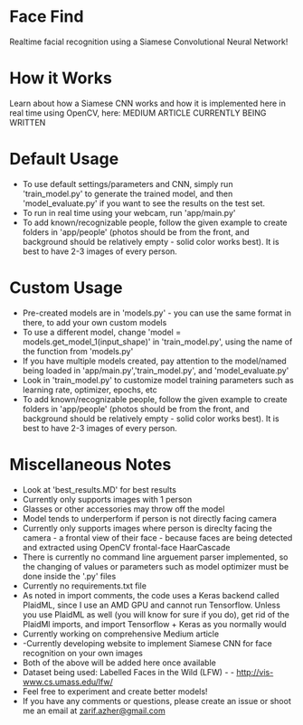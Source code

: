 # Face Find
Realtime facial recognition using a Siamese Convolutional Neural Network!

# How it Works
Learn about how a Siamese CNN works and how it is implemented here in real time using OpenCV, here: MEDIUM ARTICLE CURRENTLY BEING WRITTEN

# Default Usage
- To use default settings/parameters and CNN, simply run 'train_model.py' to generate the trained model, and then 'model_evaluate.py' if you want to see the results on the test set.
- To run in real time using your webcam, run 'app/main.py'
- To add known/recognizable people, follow the given example to create folders in 'app/people' (photos should be from the front, and background should be relatively empty - solid color works best). It is best to have 2-3 images of every person.

# Custom Usage
- Pre-created models are in 'models.py' - you can use the same format in there, to add your own custom models
- To use a different model, change 'model = models.get_model_1(input_shape)' in 'train_model.py', using the name of the function from 'models.py'
- If you have multiple models created, pay attention to the model/named being loaded in 'app/main.py','train_model.py', and 'model_evaluate.py'
- Look in 'train_model.py' to customize model training parameters such as learning rate, optimizer, epochs, etc
-  To add known/recognizable people, follow the given example to create folders in 'app/people' (photos should be from the front, and background should be relatively empty - solid color works best). It is best to have 2-3 images of every person.

# Miscellaneous Notes
- Look at 'best_results.MD' for best results
- Currently only supports images with 1 person
- Glasses or other accessories may throw off the model
- Model tends to underperform if person is not directly facing camera
- Currently only supports images where person is direclty facing the camera - a frontal view of their face - because faces are being detected and extracted using OpenCV frontal-face HaarCascade
- There is currently no command line arguement parser implemented, so the changing of values or parameters such as model optimizer must be done inside the '.py' files
- Currently no requirements.txt file
- As noted in import comments, the code uses a Keras backend called PlaidML, since I use an AMD GPU and cannot run Tensorflow. Unless you use PlaidML as well (you will know for sure if you do), get rid of the PlaidMl imports, and import Tensorflow + Keras as you normally would
- Currently working on comprehensive Medium article
- -Currently developing website to implement Siamese CNN for face recognition on your own images
- Both of the above will be added here once available
- Dataset being used: Labelled Faces in the Wild (LFW) - - http://vis-www.cs.umass.edu/lfw/
- Feel free to experiment and create better models!
- If you have any comments or questions, please create an issue or shoot me an email at zarif.azher@gmail.com
